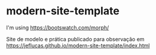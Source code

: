 # modern-site-template

I'm using https://bootswatch.com/morph/

Site de modelo e prática
publicado para observação em 
https://jeflucas.github.io/modern-site-template/index.html
